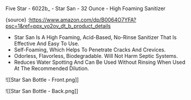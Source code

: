 Five Star - 6022b_ - Star San - 32 Ounce - High Foaming Sanitizer

{source} :https://www.amazon.com/dp/B0064O7YFA?psc=1&ref=ppx_yo2ov_dt_b_product_details

-   Star San Is A High Foaming, Acid-Based, No-Rinse Sanitizer That Is Effective And Easy To Use.
-   Self-Foaming, Which Helps To Penetrate Cracks And Crevices.
-   Odorless, Flavorless, Biodegradable. Will Not Harm Septic Systems.
-   Reduces Water Spotting And Can Be Used Without Rinsing When Used At The Recommended Dilution.

![[Star San Bottle - Front.png]]

![[Star San Bottle - Back.png]]